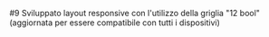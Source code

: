 <p> #9 Sviluppato layout responsive con l'utilizzo della griglia "12 bool" (aggiornata per essere compatibile con tutti i dispositivi) </p>
